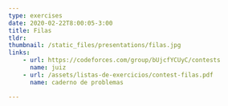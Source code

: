 ```yaml
---
type: exercises
date: 2020-02-22T8:00:05-3:00
title: Filas
tldr: 
thumbnail: /static_files/presentations/filas.jpg
links: 
    - url: https://codeforces.com/group/bUjcfYCUyC/contests
      name: juiz
    - url: /assets/listas-de-exercicios/contest-filas.pdf
      name: caderno de problemas

---
```

